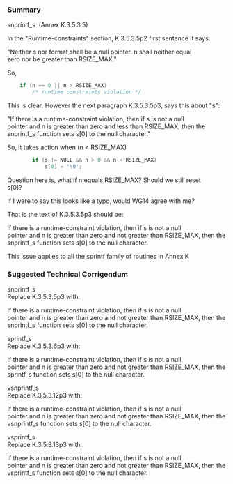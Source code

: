 ### Summary

snprintf\_s  (Annex K.3.5.3.5)  

In the "Runtime-constraints" section, K.3.5.3.5p2 first sentence it says:  

"Neither s nor format shall be a null pointer. n shall neither equal  
zero nor be greater than RSIZE\_MAX."  

So,

```c
    if (n == 0 || n > RSIZE_MAX)
        /* runtime constraints violation */
```

This is clear. However the next paragraph K.3.5.3.5p3, says this about "s":  

"If there is a runtime-constraint violation, then if s is not a null  
pointer and n is greater than zero and less than RSIZE\_MAX, then the  
snprintf\_s function sets s\[0\] to the null character."  

So, it takes action when (n \< RSIZE\_MAX)

```c
        if (s != NULL && n > 0 && n < RSIZE_MAX)
            s[0] = '\0';
```

Question here is, what if n equals RSIZE\_MAX? Should we still reset  
s\[0\]?  

If I were to say this looks like a typo, would WG14 agree with me?  

That is the text of K.3.5.3.5p3 should be:  

If there is a runtime-constraint violation, then if s is not a null  
pointer and n is greater than zero and not greater than RSIZE\_MAX, then the  
snprintf\_s function sets s\[0\] to the null character.  

This issue applies to all the sprintf family of routines in Annex K

### Suggested Technical Corrigendum

snprintf\_s  
Replace K.3.5.3.5p3 with:  

If there is a runtime-constraint violation, then if s is not a null  
pointer and n is greater than zero and not greater than RSIZE\_MAX, then the  
snprintf\_s function sets s\[0\] to the null character.  

sprintf\_s  
Replace K.3.5.3.6p3 with:  

If there is a runtime-constraint violation, then if s is not a null  
pointer and n is greater than zero and not greater than RSIZE\_MAX, then the  
sprintf\_s function sets s\[0\] to the null character.  

vsnprintf\_s  
Replace K.3.5.3.12p3 with:  

If there is a runtime-constraint violation, then if s is not a null  
pointer and n is greater than zero and not greater than RSIZE\_MAX, then the  
vsnprintf\_s function sets s\[0\] to the null character.  

vsprintf\_s  
Replace K.3.5.3.13p3 with:  

If there is a runtime-constraint violation, then if s is not a null  
pointer and n is greater than zero and not greater than RSIZE\_MAX, then the  
vsprintf\_s function sets s\[0\] to the null character.
